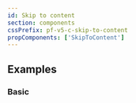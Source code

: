 ```yaml
---
id: Skip to content
section: components
cssPrefix: pf-v5-c-skip-to-content
propComponents: ['SkipToContent']
---
```


## Examples
### Basic
```ts isFullscreen file="./SkipToContentBasic.tsx"
```
